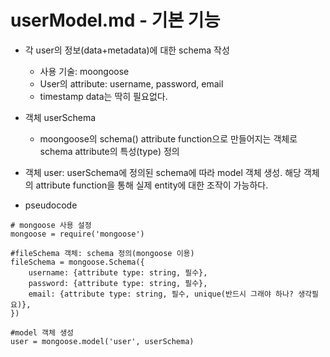 # userModel.md - 기본 기능
- 각 user의 정보(data+metadata)에 대한 schema 작성
    + 사용 기술: moongoose
    + User의 attribute: username, password, email
    + timestamp data는 딱히 필요없다.

- 객체 userSchema
    + moongoose의 schema() attribute function으로 만들어지는 객체로 schema attribute의 특성(type) 정의

- 객체 user: userSchema에 정의된 schema에 따라 model 객체 생성. 해당 객체의 attribute function을 통해 실제 entity에 대한 조작이 가능하다.

- pseudocode
```
# mongoose 사용 설정
mongoose = require('mongoose')

#fileSchema 객체: schema 정의(mongoose 이용)
fileSchema = mongoose.Schema({
    username: {attribute type: string, 필수},
    password: {attribute type: string, 필수},
    email: {attribute type: string, 필수, unique(반드시 그래야 하나? 생각필요)},
})

#model 객체 생성
user = mongoose.model('user', userSchema)
```

